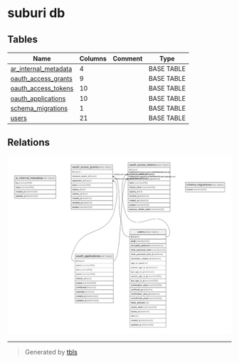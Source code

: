 # suburi db

## Tables

| Name                                            | Columns | Comment | Type       |
| ----------------------------------------------- | ------- | ------- | ---------- |
| [ar_internal_metadata](ar_internal_metadata.md) | 4       |         | BASE TABLE |
| [oauth_access_grants](oauth_access_grants.md)   | 9       |         | BASE TABLE |
| [oauth_access_tokens](oauth_access_tokens.md)   | 10      |         | BASE TABLE |
| [oauth_applications](oauth_applications.md)     | 10      |         | BASE TABLE |
| [schema_migrations](schema_migrations.md)       | 1       |         | BASE TABLE |
| [users](users.md)                               | 21      |         | BASE TABLE |

## Relations

![er](schema.svg)

---

> Generated by [tbls](https://github.com/k1LoW/tbls)
